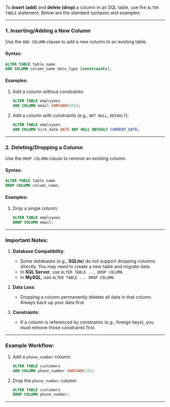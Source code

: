 To **insert (add)** and **delete (drop)** a column in an SQL table, use the `ALTER TABLE` statement. Below are the standard syntaxes and examples:

---

### **1. Inserting/Adding a New Column**
Use the `ADD COLUMN` clause to add a new column to an existing table.

#### **Syntax**:
```sql
ALTER TABLE table_name
ADD COLUMN column_name data_type [constraints];
```

#### **Examples**:
1. Add a column without constraints:
   ```sql
   ALTER TABLE employees
   ADD COLUMN email VARCHAR(255);
   ```

2. Add a column with constraints (e.g., `NOT NULL`, `DEFAULT`):
   ```sql
   ALTER TABLE employees
   ADD COLUMN hire_date DATE NOT NULL DEFAULT CURRENT_DATE;
   ```

---

### **2. Deleting/Dropping a Column**
Use the `DROP COLUMN` clause to remove an existing column.

#### **Syntax**:
```sql
ALTER TABLE table_name
DROP COLUMN column_name;
```

#### **Examples**:
1. Drop a single column:
   ```sql
   ALTER TABLE employees
   DROP COLUMN email;
   ```

---

### **Important Notes**:
1. **Database Compatibility**:
   - Some databases (e.g., **SQLite**) do not support dropping columns directly. You may need to create a new table and migrate data.
   - In **SQL Server**, use `ALTER TABLE ... DROP COLUMN`.
   - In **MySQL**, use `ALTER TABLE ... DROP COLUMN`.

2. **Data Loss**:
   - Dropping a column permanently deletes all data in that column. Always back up your data first.

3. **Constraints**:
   - If a column is referenced by constraints (e.g., foreign keys), you must remove those constraints first.

---

### **Example Workflow**:
1. Add a `phone_number` column:
   ```sql
   ALTER TABLE customers
   ADD COLUMN phone_number VARCHAR(15);
   ```

2. Drop the `phone_number` column:
   ```sql
   ALTER TABLE customers
   DROP COLUMN phone_number;
   ```

---